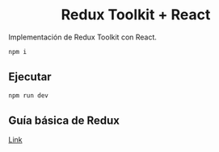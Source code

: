<h1 align="center">Redux Toolkit + React</h1>

Implementación de Redux Toolkit con React.

```bash
npm i
```

## Ejecutar

```bash
npm run dev
```

## Guía básica de Redux

[Link](https://luisblog.vercel.app/redux/inicio)
